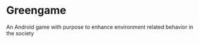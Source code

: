 Greengame
=========

An Android game with purpose to enhance environment related behavior in the society 
